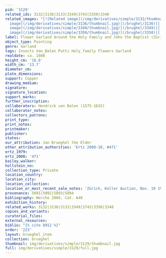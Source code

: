 ```yaml
---
pid: '3129'
related_ids: 3132|3136|3133|3349|3743|3350|3348
related_images: "[![Related image](/img/derivatives/simple/3132/thumbnail.jpg)](/brughel/3132)|[![Related
  image](/img/derivatives/simple/3136/thumbnail.jpg)](/brughel/3136)|[![Related image](/img/derivatives/simple/3133/thumbnail.jpg)](/brughel/3133)|[![Related
  image](/img/derivatives/simple/3349/thumbnail.jpg)](/brughel/3349)|[![Related image](/img/derivatives/simple/3743/thumbnail.jpg)](/brughel/3743)|[![Related
  image](/img/derivatives/simple/3350/thumbnail.jpg)](/brughel/3350)|[![Related image](/img/derivatives/simple/3348/thumbnail.jpg)](/brughel/3348)"
label: Flower Garland Around the Holy Family and John the Baptist (Zürich)
object_type: Painting
genre: Garland
tags: Insects Van_Balen Putti Holy_family Flowers Garland
realdate: ca. 1608
height_cm: '16.6'
width_cm: '13.7'
diameter_cm: 
plate_dimensions: 
support: Copper
drawing_medium: 
signature: 
signature_location: 
support_marks: 
further_inscription: 
collaborators: Hendrick van Balen (1575-1632)
collaborator_notes: 
collectors_patrons: 
print_type: 
print_notes: 
printmaker: 
publisher: 
states: 
our_attribution: Jan Brueghel the Elder
other_attribution_authorities: 'Ertz 2008-10, #471'
ertz_1979: 
ertz_2008: '471'
bailey_walker: 
hollstein_no: 
collection_type: Private
location_country: 
location_city: 
location_collection: 
location_or_most_recent_sale_notes: 'Zürich, Koller Auction, Nov. 19 1987, inv. #5016'
provenance: 5091|5092|5093|5094
bibliography: Werche 2004, Cat. A40
exhibition_history: 
related_works: 3132|3136|3133|3349|3743|3350|3348
copies_and_variants: 
curatorial_files: 
external_resources: 
biblio: "{% cite 8912 %}"
order: '223'
layout: brueghel_item
collection: brueghel
thumbnail: img/derivatives/simple/3129/thumbnail.jpg
full: img/derivatives/simple/3129/full.jpg
---
```

